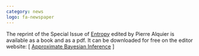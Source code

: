 ```yaml
---
category: news
logo: fa-newspaper
---
```


The reprint of the Special Issue of [Entropy](https://www.mdpi.com/journal/entropy) edited by Pierre Alquier is available as a book and as a pdf. It can be downloaded for free on the editor website: [ <a href="https://www.mdpi.com/books/pdfview/book/5544" target="_blank">Approximate Bayesian Inference</a> ]
